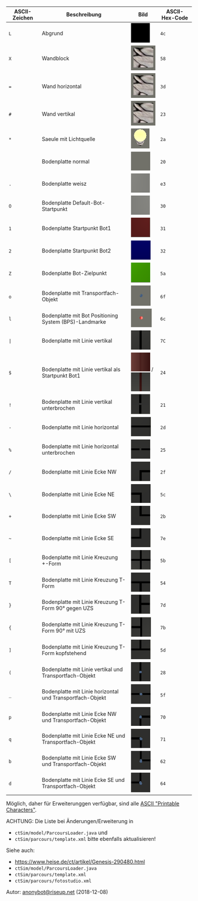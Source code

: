 | ASCII-Zeichen | Beschreibung | Bild | ASCII-Hex-Code |
| - | - | - | - |
| `L` | Abgrund | ![Abgrund](pictures/map-part_abyss.png) | `4c` |
| `X` | Wandblock | ![Wandblock](pictures/map-part_wall_block.png) | `58` |
| `=` | Wand horizontal | ![Wand horizontal](pictures/map-part_wall_hor.png) | `3d` |
| `#` | Wand vertikal | ![Wand vertikal](pictures/map-part_wall_vert.png) | `23` |
| `*` | Saeule mit Lichtquelle | ![Saeule mit Lichtquelle](pictures/map-part_lightsource.png) | `2a` |
| ` ` | Bodenplatte normal | ![Bodenplatte normal](pictures/map-part_baseplate_normal.png) | `20` |
| `.` | Bodenplatte weisz | ![Bodenplatte weisz](pictures/map-part_baseplate_white.png) | `e3` |
| `O` | Bodenplatte Default-Bot-Startpunkt | ![Bodenplatte Default-Bot-Startpunkt](pictures/map-part_baseplate_bot-start-default.png) | `30` |
| `1` | Bodenplatte Startpunkt Bot1 | ![Bodenplatte Startpunkt Bot1](pictures/map-part_baseplate_bot-start1.png) | `31` |
| `2` | Bodenplatte Startpunkt Bot2 | ![Bodenplatte Startpunkt Bot2](pictures/map-part_baseplate_bot-start2.png) | `32` |
| `Z` | Bodenplatte Bot-Zielpunkt | ![Bodenplatte Zielpunkt](pictures/map-part_baseplate_bot-goal.png) | `5a` |
| `o` | Bodenplatte mit Transportfach-Objekt | ![Bodenplatte mit Transportfach-Objekt](pictures/map-part_baseplate_pillar.png) | `6f` |
| `l` | Bodenplatte mit Bot Positioning System (BPS)-Landmarke | ![Bodenplatte mit Bot Positioning System (BPS)-Landmarke](pictures/map-part_baseplate_landmark.png) | `6c` |
| <code>&#124;</code> | Bodenplatte mit Linie vertikal | ![Bodenplatte mit Linie vertikal](pictures/map-part_baseplate_line_vert.png) | `7C` |
| `$` | Bodenplatte mit Linie vertikal als Startpunkt Bot1 | ![Bodenplatte mit Linie vertikal als Startpunkt Bot1](pictures/map-part_baseplate_line_vert_sp1.png) / ![](pictures/map-part_baseplate_line_vert_sp1_var.png) | `24` |
| `!` | Bodenplatte mit Linie vertikal unterbrochen | ![Bodenplatte mit Linie vertikal unterbrochen](pictures/map-part_baseplate_line_vert_interrupted.png) | `21` |
| `-` | Bodenplatte mit Linie horizontal | ![Bodenplatte mit Linie horizontal](pictures/map-part_baseplate_line_hor.png) | `2d` |
| `%` | Bodenplatte mit Linie horizontal unterbrochen | ![Bodenplatte mit Linie horizontal unterbrochen](pictures/map-part_baseplate_line_hor_interrupted.png) | `25` |
| `/` | Bodenplatte mit Linie Ecke NW | ![Bodenplatte mit Linie Ecke NW](pictures/map-part_baseplate_line_corner-nw.png) | `2f` |
| `\` | Bodenplatte mit Linie Ecke NE | ![Bodenplatte mit Linie Ecke NE](pictures/map-part_baseplate_line_corner-ne.png) | `5c` |
| `+` | Bodenplatte mit Linie Ecke SW | ![Bodenplatte mit Linie Ecke SW](pictures/map-part_baseplate_line_corner-sw.png) | `2b` |
| `~` | Bodenplatte mit Linie Ecke SE | ![Bodenplatte mit Linie Ecke SE](pictures/map-part_baseplate_line_corner-se.png) | `7e` |
| `[` | Bodenplatte mit Linie Kreuzung +-Form | ![Bodenplatte mit Linie Kreuzung +-Form](pictures/map-part_baseplate_line_crossroad-plus.png) | `5b` |
| `T` | Bodenplatte mit Linie Kreuzung T-Form | ![Bodenplatte mit Linie Kreuzung T-Form](pictures/map-part_baseplate_line_crossroad-t.png) | `54` |
| `}` | Bodenplatte mit Linie Kreuzung T-Form 90° gegen UZS | ![Bodenplatte mit Linie Kreuzung T-Form 90° gegen UZS](pictures/map-part_baseplate_line_crossroad-t_tilt-left.png) | `7d` |
| `{` | Bodenplatte mit Linie Kreuzung T-Form 90° mit UZS | ![Bodenplatte mit Linie Kreuzung T-Form 90° mit UZS](pictures/map-part_baseplate_line_crossroad-t_tilt-right.png) | `7b` |
| `]` | Bodenplatte mit Linie Kreuzung T-Form kopfstehend | ![Bodenplatte mit Linie Kreuzung T-Form kopfstehend](pictures/map-part_baseplate_line_crossroad-t_inverted.png) | `5d` |
| `(` | Bodenplatte mit Linie vertikal und Transportfach-Objekt | ![Bodenplatte mit Linie vertikal und Transportfach-Objekt](pictures/map-part_baseplate_line_vert_pillar.png) | `28` |
| `_` | Bodenplatte mit Linie horizontal und Transportfach-Objekt | ![Bodenplatte mit Linie horizontal und Transportfach-Objekt](pictures/map-part_baseplate_line_hor_pillar.png) | `5f` |
| `p` | Bodenplatte mit Linie Ecke NW und Transportfach-Objekt | ![Bodenplatte mit Linie Ecke NW und Transportfach-Objekt](pictures/map-part_baseplate_line_corner-nw_pillar.png) | `70` |
| `q` | Bodenplatte mit Linie Ecke NE und Transportfach-Objekt | ![Bodenplatte mit Linie Ecke NE und Transportfach-Objekt](pictures/map-part_baseplate_line_corner-ne_pillar.png) | `71` |
| `b` | Bodenplatte mit Linie Ecke SW und Transportfach-Objekt | ![Bodenplatte mit Linie Ecke SW und Transportfach-Objekt](pictures/map-part_baseplate_line_corner-sw_pillar.png) | `62` |
| `d` | Bodenplatte mit Linie Ecke SE und Transportfach-Objekt | ![Bodenplatte mit Linie Ecke SE und Transportfach-Objekt](pictures/map-part_baseplate_line_corner-se_pillar.png) | `64` |

Möglich, daher für Erweiterunggen verfügbar, sind alle [ASCII "Printable Characters"](https://en.wikipedia.org/wiki/ASCII#Printable_characters).

ACHTUNG: Die Liste bei Änderungen/Erweiterung in 
- `ctSim/model/ParcoursLoader.java`
und
- `ctSim/parcours/template.xml`
bitte ebenfalls aktualisieren!

Siehe auch:

* https://www.heise.de/ct/artikel/Genesis-290480.html
* `ctSim/model/ParcoursLoader.java`
* `ctSim/parcours/template.xml`
* `ctSim/parcours/fotostudio.xml`

Autor: anonybot@riseup.net (2018-12-08)
